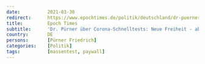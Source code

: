 ```yaml
---
date:          2021-03-30
redirect:      https://www.epochtimes.de/politik/deutschland/dr-puerner-ueber-corona-schnelltests-neue-freiheit-aber-zu-welchem-preis-a3481577.html
title:         Epoch Times
subtitle:      'Dr. Pürner über Corona-Schnelltests: Neue Freiheit - aber zu welchem Preis?'
country:       DE
persons:       [Pürner Friedrich]
categories:    [Politik]
tags:          [massentest, paywall]
---
```

